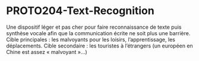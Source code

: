 # PROTO204-Text-Recognition


Une dispositif léger et pas cher pour faire reconnaissance de texte puis synthèse vocale afin que la communication écrite ne soit plus une barrière. Cible principales : les malvoyants pour les loisirs, l’apprentissage, les déplacements. Cible secondaire : les touristes à l’étrangers (un européen en Chine est assez « malvoyant »...) 





